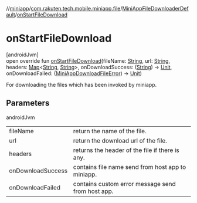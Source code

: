 //[miniapp](../../../index.md)/[com.rakuten.tech.mobile.miniapp.file](../index.md)/[MiniAppFileDownloaderDefault](index.md)/[onStartFileDownload](on-start-file-download.md)

# onStartFileDownload

[androidJvm]\
open override fun [onStartFileDownload](on-start-file-download.md)(fileName: [String](https://kotlinlang.org/api/latest/jvm/stdlib/kotlin/-string/index.html), url: [String](https://kotlinlang.org/api/latest/jvm/stdlib/kotlin/-string/index.html), headers: [Map](https://kotlinlang.org/api/latest/jvm/stdlib/kotlin.collections/-map/index.html)&lt;[String](https://kotlinlang.org/api/latest/jvm/stdlib/kotlin/-string/index.html), [String](https://kotlinlang.org/api/latest/jvm/stdlib/kotlin/-string/index.html)&gt;, onDownloadSuccess: ([String](https://kotlinlang.org/api/latest/jvm/stdlib/kotlin/-string/index.html)) -&gt; [Unit](https://kotlinlang.org/api/latest/jvm/stdlib/kotlin/-unit/index.html), onDownloadFailed: ([MiniAppDownloadFileError](../../com.rakuten.tech.mobile.miniapp.errors/-mini-app-download-file-error/index.md)) -&gt; [Unit](https://kotlinlang.org/api/latest/jvm/stdlib/kotlin/-unit/index.html))

For downloading the files which has been invoked by miniapp.

## Parameters

androidJvm

| | |
|---|---|
| fileName | return the name of the file. |
| url | return the download url of the file. |
| headers | returns the header of the file if there is any. |
| onDownloadSuccess | contains file name send from host app to miniapp. |
| onDownloadFailed | contains custom error message send from host app. |
